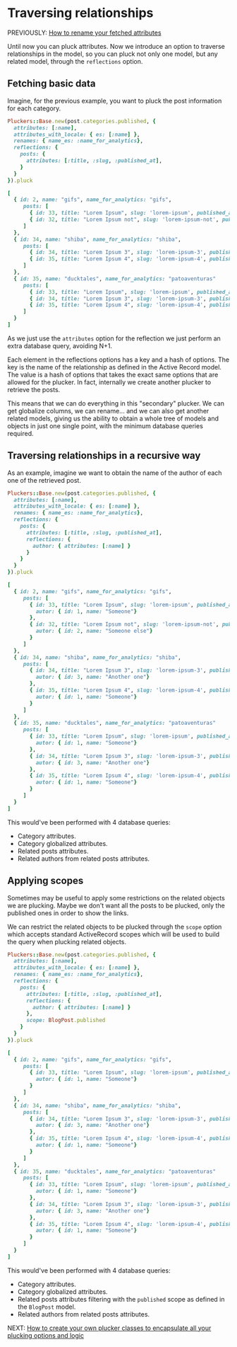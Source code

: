 # Traversing relationships

PREVIOUSLY: [How to rename your fetched attributes](./renaming.md)

Until now you can pluck attributes. Now we introduce an option to traverse relationships in the model, so you can pluck not only one model, but any related model, through the `reflections` option.

## Fetching basic data

Imagine, for the previous example, you want to pluck the post information for each category.

```ruby
Pluckers::Base.new(post.categories.published, {
  attributes: [:name],
  attributes_with_locale: { es: [:name] },
  renames: { name_es: :name_for_analytics},
  reflections: {
    posts: {
      attributes: [:title, :slug, :published_at],
    }
  }
}).pluck
```
```ruby
[
  { id: 2, name: "gifs", name_for_analytics: "gifs",
     posts: [
       { id: 33, title: "Lorem Ipsum", slug: 'lorem-ipsum', published_at: "2016-04-07"},
       { id: 32, title: "Lorem Ipsum not", slug: 'lorem-ipsum-not', published_at: nil}
     ]
  },
  { id: 34, name: "shiba", name_for_analytics: "shiba",
     posts: [
       { id: 34, title: "Lorem Ipsum 3", slug: 'lorem-ipsum-3', published_at: "2016-04-09"},
       { id: 35, title: "Lorem Ipsum 4", slug: 'lorem-ipsum-4', published_at: "2016-04-12"}
     ]
  },
  { id: 35, name: "ducktales", name_for_analytics: "patoaventuras"
     posts: [
       { id: 33, title: "Lorem Ipsum", slug: 'lorem-ipsum', published_at: "2016-04-07"}
       { id: 34, title: "Lorem Ipsum 3", slug: 'lorem-ipsum-3', published_at: "2016-04-09"},
       { id: 35, title: "Lorem Ipsum 4", slug: 'lorem-ipsum-4', published_at: "2016-04-12"}
     ]
  }
]
```

As we just use the `attributes` option for the reflection we just perform an extra database query, avoiding N+1.

Each element in the reflections options has a key and a hash of options. The key is the name of the relationship as defined in the Active Record model. The value is a hash of options that takes the exact same options that are allowed for the plucker. In fact, internally we create another plucker to retrieve the posts.

This means that we can do everything in this "secondary" plucker. We can get globalize columns, we can rename... and we can also get another related models, giving us the ability to obtain a whole tree of models and objects in just one single point, with the minimum database queries required.

## Traversing relationships in a recursive way

As an example, imagine we want to obtain the name of the author of each one of the retrieved post.

```ruby
Pluckers::Base.new(post.categories.published, {
  attributes: [:name],
  attributes_with_locale: { es: [:name] },
  renames: { name_es: :name_for_analytics},
  reflections: {
    posts: {
      attributes: [:title, :slug, :published_at],
      reflections: {
        author: { attributes: [:name] }
      }
    }
  }
}).pluck
```
```ruby
[
  { id: 2, name: "gifs", name_for_analytics: "gifs",
     posts: [
       { id: 33, title: "Lorem Ipsum", slug: 'lorem-ipsum', published_at: "2016-04-07",
         autor: { id: 1, name: "Someone"}
       },
       { id: 32, title: "Lorem Ipsum not", slug: 'lorem-ipsum-not', published_at: nil,
         autor: { id: 2, name: "Someone else"}
       }
     ]
  },
  { id: 34, name: "shiba", name_for_analytics: "shiba",
     posts: [
       { id: 34, title: "Lorem Ipsum 3", slug: 'lorem-ipsum-3', published_at: "2016-04-09",
         autor: { id: 3, name: "Another one"}
       },
       { id: 35, title: "Lorem Ipsum 4", slug: 'lorem-ipsum-4', published_at: "2016-04-12",
         autor: { id: 1, name: "Someone"}
       }
     ]
  },
  { id: 35, name: "ducktales", name_for_analytics: "patoaventuras"
     posts: [
       { id: 33, title: "Lorem Ipsum", slug: 'lorem-ipsum', published_at: "2016-04-07",
         autor: { id: 1, name: "Someone"}
       },
       { id: 34, title: "Lorem Ipsum 3", slug: 'lorem-ipsum-3', published_at: "2016-04-09",
         autor: { id: 3, name: "Another one"}
       },
       { id: 35, title: "Lorem Ipsum 4", slug: 'lorem-ipsum-4', published_at: "2016-04-12",
         autor: { id: 1, name: "Someone"}
       }
     ]
  }
]
```

This would've been performed with 4 database queries:

  - Category attributes.
  - Category globalized attributes.
  - Related posts attributes.
  - Related authors from related posts attributes.

## Applying scopes

Sometimes may be useful to apply some restrictions on the related objects we are plucking. Maybe we don't want all the posts to be plucked, only the published ones in order to show the links.

We can restrict the related objects to be plucked through the `scope` option which accepts standard ActiveRecord scopes which will be used to build the query when plucking related objects.

```ruby
Pluckers::Base.new(post.categories.published, {
  attributes: [:name],
  attributes_with_locale: { es: [:name] },
  renames: { name_es: :name_for_analytics},
  reflections: {
    posts: {
      attributes: [:title, :slug, :published_at],
      reflections: {
        author: { attributes: [:name] }
      },
      scope: BlogPost.published
    }
  }
}).pluck
```
```ruby
[
  { id: 2, name: "gifs", name_for_analytics: "gifs",
     posts: [
       { id: 33, title: "Lorem Ipsum", slug: 'lorem-ipsum', published_at: "2016-04-07",
         autor: { id: 1, name: "Someone"}
       }
     ]
  },
  { id: 34, name: "shiba", name_for_analytics: "shiba",
     posts: [
       { id: 34, title: "Lorem Ipsum 3", slug: 'lorem-ipsum-3', published_at: "2016-04-09",
         autor: { id: 3, name: "Another one"}
       },
       { id: 35, title: "Lorem Ipsum 4", slug: 'lorem-ipsum-4', published_at: "2016-04-12",
         autor: { id: 1, name: "Someone"}
       }
     ]
  },
  { id: 35, name: "ducktales", name_for_analytics: "patoaventuras"
     posts: [
       { id: 33, title: "Lorem Ipsum", slug: 'lorem-ipsum', published_at: "2016-04-07",
         autor: { id: 1, name: "Someone"}
       },
       { id: 34, title: "Lorem Ipsum 3", slug: 'lorem-ipsum-3', published_at: "2016-04-09",
         autor: { id: 3, name: "Another one"}
       },
       { id: 35, title: "Lorem Ipsum 4", slug: 'lorem-ipsum-4', published_at: "2016-04-12",
         autor: { id: 1, name: "Someone"}
       }
     ]
  }
]
```

This would've been performed with 4 database queries:

  - Category attributes.
  - Category globalized attributes.
  - Related posts attributes filtering with the `published` scope as defined in the `BlogPost` model.
  - Related authors from related posts attributes.

NEXT: [How to create your own plucker classes to encapsulate all your plucking options and logic](./relationships.md)
